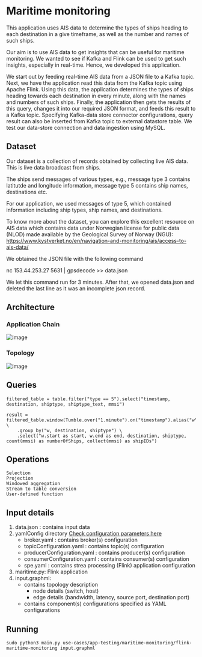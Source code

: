 # Maritime monitoring
This application uses AIS data to determine the types of ships heading to each destination in a give timeframe, as well as the number and names of such ships.

Our aim is to use AIS data to get insights that can be useful for maritime monitoring. We wanted to see if Kafka and Flink can be used to get such insights, especially in real-time. Hence, we developed this application.

We start out by feeding real-time AIS data from a JSON file to a Kafka topic. Next, we have the application read this data from the Kafka topic using Apache Flink. Using this data, the application determines the types of ships heading towards each destination in every minute, along with the names and numbers of such ships. Finally, the application then gets the results of this query, changes it into our required JSON format, and feeds this result to a Kafka topic. Specifying Kafka-data store connector configurations, query result can also be inserted from Kafka topic to external datastore table. We test our data-store connection and data ingestion using MySQL.

## Dataset
Our dataset is a collection of records obtained by collecting live AIS data. This is live data broadcast from ships.

The ships send messages of various types, e.g., message type 3 contains latitutde and longitude information, message type 5 contains ship names, destinations etc.

For our application, we used messages of type 5, which contained information including ship types, ship names, and destinations.

To know more about the dataset, you can explore this excellent resource on AIS data which contains data under Norwegian license for public data (NLOD) made available by the Geological Survey of Norway (NGU): https://www.kystverket.no/en/navigation-and-monitoring/ais/access-to-ais-data/

We obtained the JSON file with the following command

nc 153.44.253.27 5631 | gpsdecode >> data.json

We let this command run for 3 minutes. After that, we opened data.json and deleted the last line as it was an incomplete json record.

## Architecture

### Application Chain
![image](https://user-images.githubusercontent.com/6629591/183961868-de56360c-9dd3-4ccf-96ce-9d7145cdec28.png)

### Topology
![image](https://user-images.githubusercontent.com/6629591/184164640-4bc89443-258c-430a-a14b-317001d3a818.png)



## Queries  
    filtered_table = table.filter("type == 5").select("timestamp, destination, shiptype, shiptype_text, mmsi")

    result = filtered_table.window(Tumble.over("1.minute").on("timestamp").alias("w")) \
        .group_by("w, destination, shiptype") \
        .select("w.start as start, w.end as end, destination, shiptype, count(mmsi) as numberOfShips, collect(mmsi) as shipIDs")

  
## Operations
    Selection
    Projection
    Windowed aggregation
    Stream to table conversion
    User-defined function

  
## Input details
1. data.json : contains input data
2. yamlConfig directory [Check configuration parameters here](/documentation/config-parameters.pdf)
   - broker.yaml : contains broker(s) configuration
   - topicConfiguration.yaml : contains topic(s) configuration
   - producerConfiguration.yaml : contains producer(s) configuration
   - consumerConfiguration.yaml : contains consumer(s) configuration
   - spe.yaml : contains strea processing (Flink) application configuration
3. maritime.py: Flink application
4. input.graphml:
   - contains topology description
     - node details (switch, host)
     - edge details (bandwidth, latency, source port, destination port)
   - contains component(s) configurations specified as YAML configurations

## Running
```sudo python3 main.py use-cases/app-testing/maritime-monitoring/flink-maritime-monitoring input.graphml```